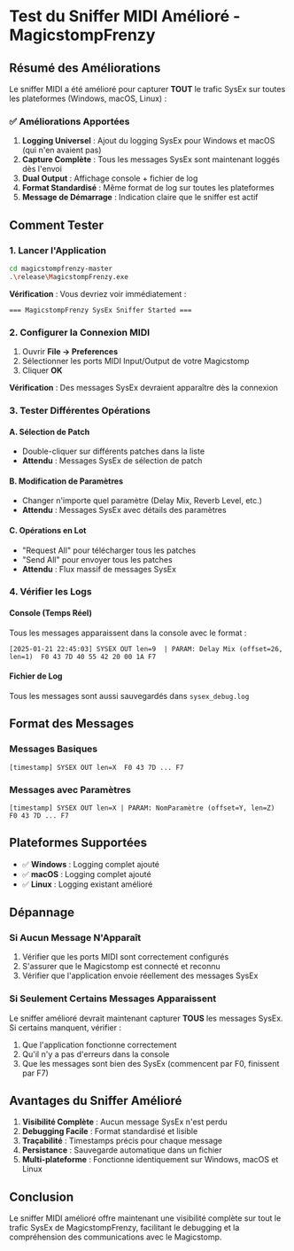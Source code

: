 # Test du Sniffer MIDI Amélioré - MagicstompFrenzy

## Résumé des Améliorations

Le sniffer MIDI a été amélioré pour capturer **TOUT** le trafic SysEx sur toutes les plateformes (Windows, macOS, Linux) :

### ✅ Améliorations Apportées

1. **Logging Universel** : Ajout du logging SysEx pour Windows et macOS (qui n'en avaient pas)
2. **Capture Complète** : Tous les messages SysEx sont maintenant loggés dès l'envoi
3. **Dual Output** : Affichage console + fichier de log
4. **Format Standardisé** : Même format de log sur toutes les plateformes
5. **Message de Démarrage** : Indication claire que le sniffer est actif

## Comment Tester

### 1. Lancer l'Application
```bash
cd magicstompfrenzy-master
.\release\MagicstompFrenzy.exe
```

**Vérification** : Vous devriez voir immédiatement :
```
=== MagicstompFrenzy SysEx Sniffer Started ===
```

### 2. Configurer la Connexion MIDI
1. Ouvrir **File → Preferences**
2. Sélectionner les ports MIDI Input/Output de votre Magicstomp
3. Cliquer **OK**

**Vérification** : Des messages SysEx devraient apparaître dès la connexion

### 3. Tester Différentes Opérations

#### A. Sélection de Patch
- Double-cliquer sur différents patches dans la liste
- **Attendu** : Messages SysEx de sélection de patch

#### B. Modification de Paramètres
- Changer n'importe quel paramètre (Delay Mix, Reverb Level, etc.)
- **Attendu** : Messages SysEx avec détails des paramètres

#### C. Opérations en Lot
- "Request All" pour télécharger tous les patches
- "Send All" pour envoyer tous les patches
- **Attendu** : Flux massif de messages SysEx

### 4. Vérifier les Logs

#### Console (Temps Réel)
Tous les messages apparaissent dans la console avec le format :
```
[2025-01-21 22:45:03] SYSEX OUT len=9  | PARAM: Delay Mix (offset=26, len=1)  F0 43 7D 40 55 42 20 00 1A F7
```

#### Fichier de Log
Tous les messages sont aussi sauvegardés dans `sysex_debug.log`

## Format des Messages

### Messages Basiques
```
[timestamp] SYSEX OUT len=X  F0 43 7D ... F7
```

### Messages avec Paramètres
```
[timestamp] SYSEX OUT len=X | PARAM: NomParamètre (offset=Y, len=Z)  F0 43 7D ... F7
```

## Plateformes Supportées

- ✅ **Windows** : Logging complet ajouté
- ✅ **macOS** : Logging complet ajouté  
- ✅ **Linux** : Logging existant amélioré

## Dépannage

### Si Aucun Message N'Apparaît
1. Vérifier que les ports MIDI sont correctement configurés
2. S'assurer que le Magicstomp est connecté et reconnu
3. Vérifier que l'application envoie réellement des messages SysEx

### Si Seulement Certains Messages Apparaissent
Le sniffer amélioré devrait maintenant capturer **TOUS** les messages SysEx. Si certains manquent, vérifier :
1. Que l'application fonctionne correctement
2. Qu'il n'y a pas d'erreurs dans la console
3. Que les messages sont bien des SysEx (commencent par F0, finissent par F7)

## Avantages du Sniffer Amélioré

1. **Visibilité Complète** : Aucun message SysEx n'est perdu
2. **Debugging Facile** : Format standardisé et lisible
3. **Traçabilité** : Timestamps précis pour chaque message
4. **Persistance** : Sauvegarde automatique dans un fichier
5. **Multi-plateforme** : Fonctionne identiquement sur Windows, macOS et Linux

## Conclusion

Le sniffer MIDI amélioré offre maintenant une visibilité complète sur tout le trafic SysEx de MagicstompFrenzy, facilitant le debugging et la compréhension des communications avec le Magicstomp.
